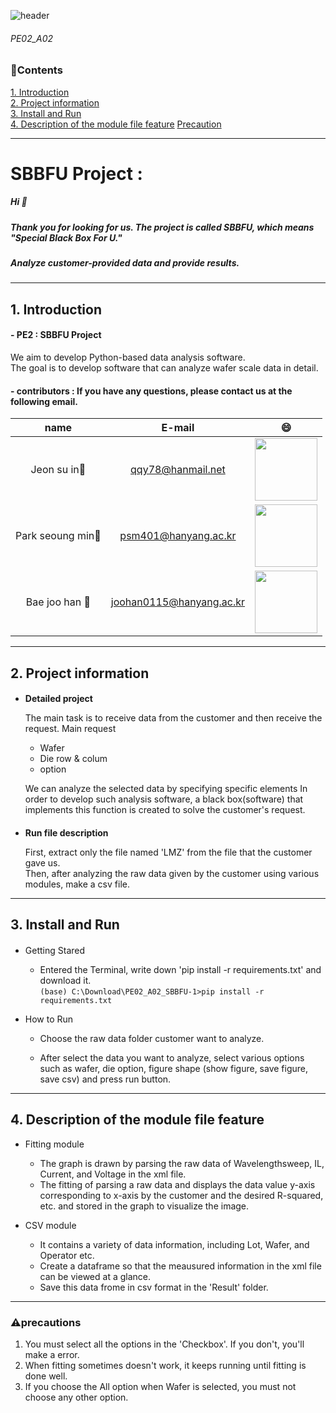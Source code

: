 ![header](https://capsule-render.vercel.app/api?type=wave&color=auto&height=200&section=header&text=SBBFU%20PROJECT&fontSize=50)

###### PE02_A02
### :pencil:Contents

[1. Introduction](#1-introduction)\
[2. Project information](#2-project-information)\
[3. Install and Run](#3-install-and-run)\
[4. Description of the module file feature](#4-description-of-the-module-file-feature)
[Precaution](#precaution)

---

# SBBFU Project :
##### Hi :wave:
##### Thank you for looking for us. The project is called SBBFU, which means "Special Black Box For U."
##### Analyze customer-provided data and provide results.

---

## 1. Introduction
#### - PE2 : SBBFU Project
We aim to develop Python-based data analysis software. \
The goal is to develop software that can analyze wafer scale data in detail.

#### - contributors : If you have any questions, please contact us at the following email.

|name|E-mail|:smile:|
|:---:|:---:|:---:|
|Jeon su in:girl:|qqy78@hanmail.net|<img src = "https://user-images.githubusercontent.com/84078034/121825406-2aa98400-cced-11eb-82d7-3fbbb3cdff28.png" width = "100" height = "100">|
|Park seoung min:boy:|psm401@hanyang.ac.kr|<img src = "https://user-images.githubusercontent.com/84078034/121825519-e074d280-cced-11eb-8507-995dd571eaf4.png" width = "100" height = "100">|
|Bae joo han :boy:|joohan0115@hanyang.ac.kr|<img src = "https://user-images.githubusercontent.com/84078034/121825720-e7501500-ccee-11eb-9093-d83795514a94.png" width = "100" height = "100">|

---

## 2. Project information
 #### 
 + **Detailed project**
 
     The main task is to receive data from the customer and then receive the request.
     Main request 
     + Wafer
     + Die row & colum
     + option
 
   We can analyze the selected data by specifying specific elements
   In order to develop such analysis software, a black box(software) that implements this function is created to solve the customer's request.

 #### 
+ **Run file description**

   First, extract only the file named 'LMZ' from the file that the customer gave us.\
   Then, after analyzing the raw data given by the customer using various modules, make a csv file.

---

## 3. Install and Run

####
* Getting Stared
   + Entered the Terminal, write down 'pip install -r requirements.txt' and download it. \
``(base) C:\Download\PE02_A02_SBBFU-1>pip install -r requirements.txt``

* How to Run
  + Choose the raw data folder customer want to analyze.
   
  + After select the data you want to analyze, select various options such as wafer, die option, figure shape (show figure, save figure, save csv) and press run button.

---

## 4. Description of the module file feature

* Fitting module
   + The graph is drawn by parsing the raw data of Wavelengthsweep, IL, Current, and Voltage in the xml file.
   + The fitting of parsing a raw data and displays the data value y-axis corresponding to x-axis by the customer and the desired R-squared, etc. and stored in the graph to visualize the image.

* CSV module
  + It contains a variety of data information, including Lot, Wafer, and Operator etc.
  + Create a dataframe so that the meausured information in the xml file can be viewed at a glance.
  + Save this data frome in csv format in the 'Result' folder.
 
 ---

### :warning:precautions

 1) You must select all the options in the 'Checkbox'. If you don't, you'll make a error.
 2) When fitting sometimes doesn't work, it keeps running until fitting is done well.
 3) If you choose the All option when Wafer is selected, you must not choose any other option.
 
